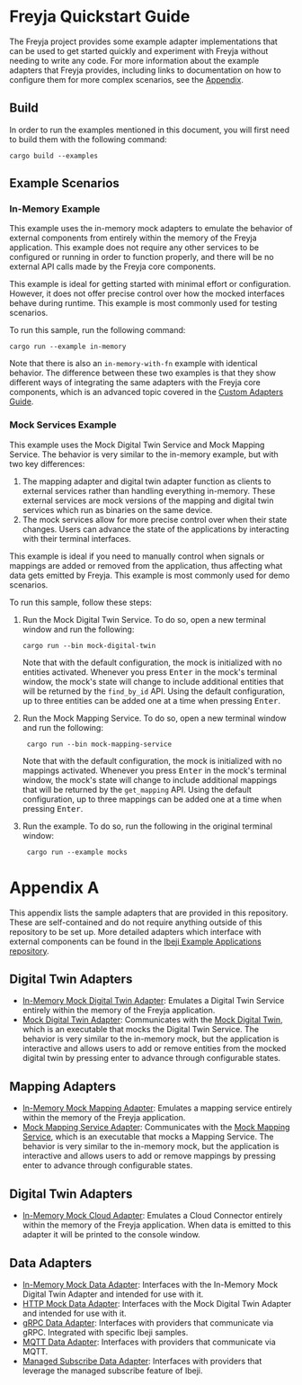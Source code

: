 <!-- language-all: shell -->
# Freyja Quickstart Guide

The Freyja project provides some example adapter implementations that can be used to get started quickly and experiment with Freyja without needing to write any code. For more information about the example adapters that Freyja provides, including links to documentation on how to configure them for more complex scenarios, see the [Appendix](#appendix-a).

## Build

In order to run the examples mentioned in this document, you will first need to build them with the following command:

```shell
cargo build --examples
```

## Example Scenarios

### In-Memory Example

This example uses the in-memory mock adapters to emulate the behavior of external components from entirely within the memory of the Freyja application. This example does not require any other services to be configured or running in order to function properly, and there will be no external API calls made by the Freyja core components.

This example is ideal for getting started with minimal effort or configuration. However, it does not offer precise control over how the mocked interfaces behave during runtime. This example is most commonly used for testing scenarios.

To run this sample, run the following command:

```shell
cargo run --example in-memory
```

Note that there is also an `in-memory-with-fn` example with identical behavior. The difference between these two examples is that they show different ways of integrating the same adapters with the Freyja core components, which is an advanced topic covered in the [Custom Adapters Guide](./custom-adapters.md).

### Mock Services Example

This example uses the Mock Digital Twin Service and Mock Mapping Service. The behavior is very similar to the in-memory example, but with two key differences:

1. The mapping adapter and digital twin adapter function as clients to external services rather than handling everything in-memory. These external services are mock versions of the mapping and digital twin services which run as binaries on the same device.
1. The mock services allow for more precise control over when their state changes. Users can advance the state of the applications by interacting with their terminal interfaces.

This example is ideal if you need to manually control when signals or mappings are added or removed from the application, thus affecting what data gets emitted by Freyja. This example is most commonly used for demo scenarios.

To run this sample, follow these steps:

1. Run the Mock Digital Twin Service. To do so, open a new terminal window and run the following:

       cargo run --bin mock-digital-twin

    Note that with the default configuration, the mock is initialized with no entities activated. Whenever you press <kbd>Enter</kbd> in the mock's terminal window, the mock's state will change to include additional entities that will be returned by the `find_by_id` API. Using the default configuration, up to three entities can be added one at a time when pressing <kbd>Enter</kbd>.

1. Run the Mock Mapping Service. To do so, open a new terminal window and run the following:

        cargo run --bin mock-mapping-service

    Note that with the default configuration, the mock is initialized with no mappings activated. Whenever you press <kbd>Enter</kbd> in the mock's terminal window, the mock's state will change to include additional mappings that will be returned by the `get_mapping` API. Using the default configuration, up to three mappings can be added one at a time when pressing <kbd>Enter</kbd>.

1. Run the example. To do so, run the following in the original terminal window:

        cargo run --example mocks

# Appendix A

This appendix lists the sample adapters that are provided in this repository. These are self-contained and do not require anything outside of this repository to be set up. More detailed adapters which interface with external components can be found in the [Ibeji Example Applications repository](https://github.com/eclipse-ibeji/ibeji-example-applications).

## Digital Twin Adapters

- [In-Memory Mock Digital Twin Adapter](../adapters/digital_twin/in_memory_mock_digital_twin_adapter/README.md): Emulates a Digital Twin Service entirely within the memory of the Freyja application.
- [Mock Digital Twin Adapter](../adapters/digital_twin/mock_digital_twin_adapter/README.md): Communicates with the [Mock Digital Twin](../mocks/mock_digital_twin/README.md), which is an executable that mocks the Digital Twin Service. The behavior is very similar to the in-memory mock, but the application is interactive and allows users to add or remove entities from the mocked digital twin by pressing enter to advance through configurable states.

## Mapping Adapters

- [In-Memory Mock Mapping Adapter](../adapters/mapping/in_memory_mock_mapping_adapter/README.md): Emulates a mapping service entirely within the memory of the Freyja application.
- [Mock Mapping Service Adapter](../adapters/mapping/mock_mapping_service_adapter/README.md): Communicates with the [Mock Mapping Service](../mocks/mock_mapping_service/README.md), which is an executable that mocks a Mapping Service. The behavior is very similar to the in-memory mock, but the application is interactive and allows users to add or remove mappings by pressing enter to advance through configurable states.

## Digital Twin Adapters

- [In-Memory Mock Cloud Adapter](../adapters/cloud/in_memory_mock_cloud_adapter/README.md): Emulates a Cloud Connector entirely within the memory of the Freyja application. When data is emitted to this adapter it will be printed to the console window.

## Data Adapters

- [In-Memory Mock Data Adapter](../adapters/data/in_memory_mock_data_adapter/README.md): Interfaces with the In-Memory Mock Digital Twin Adapter and intended for use with it.
- [HTTP Mock Data Adapter](../adapters/data/http_mock_data_adapter/README.md): Interfaces with the Mock Digital Twin Adapter and intended for use with it.
- [gRPC Data Adapter](../adapters/data/grpc_data_adapter/README.md): Interfaces with providers that communicate via gRPC. Integrated with specific Ibeji samples.
- [MQTT Data Adapter](../adapters/data/mqtt_data_adapter/README.md): Interfaces with providers that communicate via MQTT.
- [Managed Subscribe Data Adapter](../adapters/data/managed_subscribe_data_adapter/README.md): Interfaces with providers that leverage the managed subscribe feature of Ibeji.
